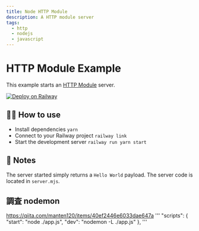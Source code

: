 ```yaml
---
title: Node HTTP Module
description: A HTTP module server
tags:
  - http
  - nodejs
  - javascript
---
```


# HTTP Module Example

This example starts an [HTTP Module](https://nodejs.org/api/http.html) server.

[![Deploy on Railway](https://railway.app/button.svg)](https://railway.app/new/template/ZweBXA)

## 💁‍♀️ How to use

- Install dependencies `yarn`
- Connect to your Railway project `railway link`
- Start the development server `railway run yarn start`

## 📝 Notes

The server started simply returns a `Hello World` payload. The server code is located in `server.mjs`.

## 調査 nodemon
https://qiita.com/manten120/items/40ef2446e6033dae647a
'''
  "scripts": {
    "start": "node ./app.js",
    "dev": "nodemon -L ./app.js"
  },
'''